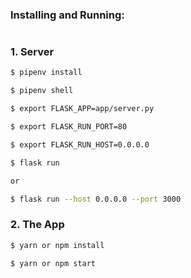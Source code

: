 ###  Installing and Running:
#

###  1. Server

``` bash
$ pipenv install

$ pipenv shell

$ export FLASK_APP=app/server.py

$ export FLASK_RUN_PORT=80

$ export FLASK_RUN_HOST=0.0.0.0

$ flask run

or

$ flask run --host 0.0.0.0 --port 3000
```

###  2. The App

``` bash
$ yarn or npm install

$ yarn or npm start
```
